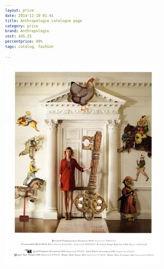 ```yaml
---
layout: price
date: 2014-11-10 01:41
title: Anthropologie catalogue page
category: price
brand: Anthropologie
cost: $95.25
percentprice: 99%
tags: catalog, fashion

---
```





           
<div class="imageContainer">
<img src="/img/editscans/anthro1.png">
            
<div class="overlayContainerPrice">
<object type="image/svg+xml" data="/img/overlays/anthro1overlay.svg" class="trans"></object>
</div>


</div>
            
        
        
